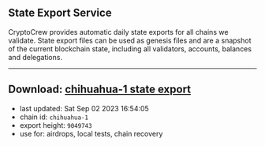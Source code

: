 ## State Export Service
CryptoCrew provides automatic daily state exports for all chains we validate. State export files can be used as genesis files and are a snapshot of the current blockchain state, including all validators, accounts, balances and delegations.

---
**Download: [chihuahua-1 state export](https://dl.ccvalidators.com/SERVICE/chihuahua/chihuahua-1_export_9049743.json)**
---

- last updated: Sat Sep 02 2023 16:54:05
- chain id: `chihuahua-1`
- export height: `9049743`
- use for: airdrops, local tests, chain recovery
